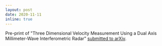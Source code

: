 ```yaml
---
layout: post
date: 2020-11-11
inline: true
---
```


Pre-print of "Three Dimensional Velocity Measurement Using a Dual Axis Millimeter-Wave Interferometric Radar" [submitted to arXiv](https://arxiv.org/abs/2011.05512).
